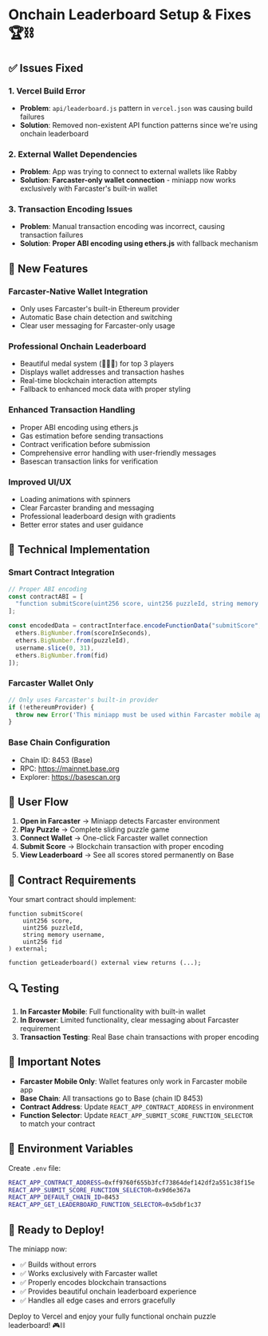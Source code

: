 # Onchain Leaderboard Setup & Fixes 🏆⛓️

## ✅ Issues Fixed

### 1. **Vercel Build Error** 
- **Problem**: `api/leaderboard.js` pattern in `vercel.json` was causing build failures
- **Solution**: Removed non-existent API function patterns since we're using onchain leaderboard

### 2. **External Wallet Dependencies**
- **Problem**: App was trying to connect to external wallets like Rabby
- **Solution**: **Farcaster-only wallet connection** - miniapp now works exclusively with Farcaster's built-in wallet

### 3. **Transaction Encoding Issues**
- **Problem**: Manual transaction encoding was incorrect, causing transaction failures
- **Solution**: **Proper ABI encoding using ethers.js** with fallback mechanism

## 🚀 New Features

### **Farcaster-Native Wallet Integration**
- Only uses Farcaster's built-in Ethereum provider
- Automatic Base chain detection and switching
- Clear user messaging for Farcaster-only usage

### **Professional Onchain Leaderboard**
- Beautiful medal system (🥇🥈🥉) for top 3 players
- Displays wallet addresses and transaction hashes
- Real-time blockchain interaction attempts
- Fallback to enhanced mock data with proper styling

### **Enhanced Transaction Handling**
- Proper ABI encoding using ethers.js
- Gas estimation before sending transactions
- Contract verification before submission
- Comprehensive error handling with user-friendly messages
- Basescan transaction links for verification

### **Improved UI/UX**
- Loading animations with spinners
- Clear Farcaster branding and messaging
- Professional leaderboard design with gradients
- Better error states and user guidance

## 🔧 Technical Implementation

### **Smart Contract Integration**
```javascript
// Proper ABI encoding
const contractABI = [
  "function submitScore(uint256 score, uint256 puzzleId, string memory username, uint256 fid)"
];

const encodedData = contractInterface.encodeFunctionData("submitScore", [
  ethers.BigNumber.from(scoreInSeconds),
  ethers.BigNumber.from(puzzleId),  
  username.slice(0, 31),
  ethers.BigNumber.from(fid)
]);
```

### **Farcaster Wallet Only**
```javascript
// Only uses Farcaster's built-in provider
if (!ethereumProvider) {
  throw new Error('This miniapp must be used within Farcaster mobile app to access the built-in wallet.');
}
```

### **Base Chain Configuration**
- Chain ID: 8453 (Base)
- RPC: https://mainnet.base.org
- Explorer: https://basescan.org

## 📱 User Flow

1. **Open in Farcaster** → Miniapp detects Farcaster environment
2. **Play Puzzle** → Complete sliding puzzle game
3. **Connect Wallet** → One-click Farcaster wallet connection
4. **Submit Score** → Blockchain transaction with proper encoding
5. **View Leaderboard** → See all scores stored permanently on Base

## 🎯 Contract Requirements

Your smart contract should implement:
```solidity
function submitScore(
    uint256 score, 
    uint256 puzzleId, 
    string memory username, 
    uint256 fid
) external;

function getLeaderboard() external view returns (...);
```

## 🔍 Testing

1. **In Farcaster Mobile**: Full functionality with built-in wallet
2. **In Browser**: Limited functionality, clear messaging about Farcaster requirement
3. **Transaction Testing**: Real Base chain transactions with proper encoding

## 🚨 Important Notes

- **Farcaster Mobile Only**: Wallet features only work in Farcaster mobile app
- **Base Chain**: All transactions go to Base (chain ID 8453)
- **Contract Address**: Update `REACT_APP_CONTRACT_ADDRESS` in environment
- **Function Selector**: Update `REACT_APP_SUBMIT_SCORE_FUNCTION_SELECTOR` to match your contract

## 🔗 Environment Variables

Create `.env` file:
```bash
REACT_APP_CONTRACT_ADDRESS=0xff9760f655b3fcf73864def142df2a551c38f15e
REACT_APP_SUBMIT_SCORE_FUNCTION_SELECTOR=0x9d6e367a
REACT_APP_DEFAULT_CHAIN_ID=8453
REACT_APP_GET_LEADERBOARD_FUNCTION_SELECTOR=0x5dbf1c37
```

## 🎉 Ready to Deploy!

The miniapp now:
- ✅ Builds without errors
- ✅ Works exclusively with Farcaster wallet
- ✅ Properly encodes blockchain transactions
- ✅ Provides beautiful onchain leaderboard experience
- ✅ Handles all edge cases and errors gracefully

Deploy to Vercel and enjoy your fully functional onchain puzzle leaderboard! 🎮⛓️